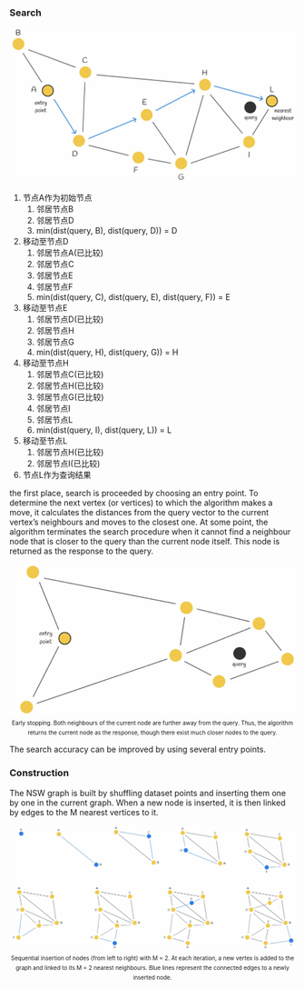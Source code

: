 ### Search

<img src="img/hnsw0.png">

1. 节点A作为初始节点
   1. 邻居节点B
   2. 邻居节点D
   3. min(dist(query, B), dist(query, D)) = D
2. 移动至节点D
   1. 邻居节点A(已比较)
   2. 邻居节点C
   3. 邻居节点E
   4. 邻居节点F
   5. min(dist(query, C), dist(query, E), dist(query, F)) = E
3. 移动至节点E
   1. 邻居节点D(已比较)
   2. 邻居节点H
   3. 邻居节点G
   4. min(dist(query, H), dist(query, G)) = H
4. 移动至节点H
   1. 邻居节点C(已比较)
   2. 邻居节点H(已比较)
   3. 邻居节点G(已比较)
   4. 邻居节点I
   5. 邻居节点L
   6. min(dist(query, I), dist(query, L)) = L
5. 移动至节点L
   1. 邻居节点H(已比较)
   2. 邻居节点I(已比较)
6. 节点L作为查询结果

the first place, search is proceeded by choosing an entry point. To determine the next vertex (or vertices) to which the algorithm makes a move, it calculates the distances from the query vector to the current vertex’s neighbours and moves to the closest one. At some point, the algorithm terminates the search procedure when it cannot find a neighbour node that is closer to the query than the current node itself. This node is returned as the response to the query.

<img src="img/hnsw1.png">

<center><font size=1>Early stopping. Both neighbours of the current node are further away from the query. Thus, the algorithm returns the current node as the response, though there exist much closer nodes to the query.</font></center>

The search accuracy can be improved by using several entry points.

### Construction

The NSW graph is built by shuffling dataset points and inserting them one by one in the current graph. When a new node is inserted, it is then linked by edges to the M nearest vertices to it.

<img src="img/hnsw2.png">

<center><font size=1>Sequential insertion of nodes (from left to right) with M = 2. At each iteration, a new vertex is added to the graph and linked to its M = 2 nearest neighbours. Blue lines represent the connected edges to a newly inserted node.</font></center>